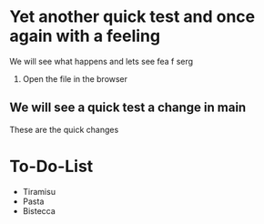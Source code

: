 # Yet another quick test and once again with a feeling

We will see what happens and lets see fea f serg

1. Open the file in the browser

## We will see a quick test a change in main
These are the quick changes

# To-Do-List


* Tiramisu
* Pasta
* Bistecca